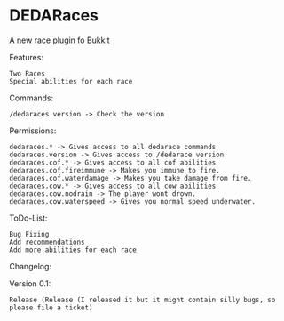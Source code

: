 DEDARaces
=========

A new race plugin fo Bukkit

Features:

    Two Races
    Special abilities for each race

Commands:

    /dedaraces version -> Check the version

Permissions:

    dedaraces.* -> Gives access to all dedarace commands
    dedaraces.version -> Gives access to /dedarace version
    dedaraces.cof.* -> Gives access to all cof abilities
    dedaraces.cof.fireimmune -> Makes you immune to fire.
    dedaraces.cof.waterdamage -> Makes you take damage from fire.
    dedaraces.cow.* -> Gives access to all cow abilities
    dedaraces.cow.nodrain -> The player wont drown.
    dedaraces.cow.waterspeed -> Gives you normal speed underwater.

ToDo-List:

    Bug Fixing
    Add recommendations
	Add more abilities for each race

Changelog:

Version 0.1:

    Release (Release (I released it but it might contain silly bugs, so please file a ticket)